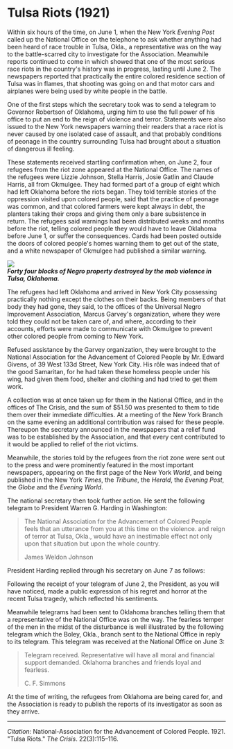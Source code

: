 <!--
title:   Tulsa Riots
author:  National-Association for the Advancement of Colored People
journal: The Crisis
year:    1921
volume:  22
issue:   3
pages:   115-116
-->
# Tulsa Riots (1921)

Within six hours of the time, on June 1, when the New York *Evening Post* called up the National Office on the telephone to ask whether anything had been heard of race trouble in Tulsa, Okla., a representative was on the way to the battle-scarred city to investigate for the Association. Meanwhile reports continued to come in which showed that one of the most serious race riots in the country's history was in progress, lasting until June 2. The newspapers reported that practically the entire colored residence section of Tulsa was in flames, that shooting was going on and that motor cars and airplanes were being used by white people in the battle. 

One of the first steps which the secretary took was to send a telegram to Governor Robertson of Oklahoma, urging him to use the full power of his office to put an end to the reign of violence and terror. Statements were also issued to the New York newspapers warning their readers that a race riot is never caused by one isolated case of assault, and that probably conditions of peonage in the country surrounding Tulsa had brought about a situation of dangerous ill feeling. 

These statements received startling confirmation when, on June 2, four refugees from the riot zone appeared at the National Office. The names of the refugees were Lizzie Johnson, Stella Harris, Josie Gatlin and Claude Harris, all from Okmulgee. They had formed part of a group of eight which had left Oklahoma before the riots began. They told terrible stories of the oppression visited upon colored people, said that the practice of peonage was common, and that colored farmers were kept always in debt, the planters taking their crops and giving them only a bare subsistence in return. The refugees said warnings had been distributed weeks and months before the riot, telling colored people they would have to leave Oklahoma before June 1, or suffer the consequences. Cards had been posted outside the doors of colored people's homes warning them to get out of the state, and a white newspaper of Okmulgee had published a similar warning. 

![](../../../Images/tulsa_1.jpg)<br>
***Forty four blocks of Negro property destroyed by the mob violence in Tulsa, Oklahoma.***

The refugees had left Oklahoma and arrived in New York City possessing practically nothing except the clothes on their backs. Being members of that body they had gone, they said, to the offices of the Universal Negro Improvement Association, Marcus Garvey's organization, where they were told they could not be taken care of, and where, according to their accounts, efforts were made to communicate with Okmulgee to prevent other colored people from coming to New York. 

Refused assistance by the Garvey organization, they were brought to the National Association for the Advancement of Colored People by Mr. Edward Givens, of 39 West 133d Street, New York City. His rôle was indeed that of the good Samaritan, for he had taken these homeless people under his wing, had given them food, shelter and clothing and had tried to get them work. 

A collection was at once taken up for them in the National Office, and in the offices of <span class="small-caps">The Crisis</span>, and the sum of $51.50 was presented to them to tide them over their immediate difficulties. At a meeting of the New York Branch on the same evening an additional contribution was raised for these people. Thereupon the secretary announced in the newspapers that a relief fund was to be established by the Association, and that every cent contributed to it would be applied to relief of the riot victims. 

Meanwhile, the stories told by the refugees from the riot zone were sent out to the press and were prominently featured in the most important newspapers, appearing on the first page of the New York *World*, and being published in the New York *Times*, the *Tribune*, the *Herald*, the *Evening Post*, the *Globe* and the *Evening World*. 

The national secretary then took further action. He sent the following telegram to President Warren G. Harding in Washington: 

> The National Association for the Advancement of Colored People feels that an utterance from you at this time on the violence. and reign of terror at Tulsa, Okla., would have an inestimable effect not only upon that situation but upon the whole country.   <p> <span class="small-caps">James Weldon Johnson</span>

President Harding replied through his secretary on June 7 as follows: 

Following the receipt of your telegram of June 2, the President, as you will have noticed, made a public expression of his regret and horror at the recent Tulsa tragedy, which reflected his sentiments. 

Meanwhile telegrams had been sent to Oklahoma branches telling them that a representative of the National Office was on the way. The fearless temper of the men in the midst of the disturbance is well illustrated by the following telegram which the Boley, Okla., branch sent to the National Office in reply to its telegram. This telegram was received at the National Office on June 3: 

> Telegram received. Representative will have all moral and financial support demanded. Oklahoma branches and friends loyal and fearless.     <p> <span class="small-caps">C. F. Simmons</span>

At the time of writing, the refugees from Oklahoma are being cared for, and the Association is ready to publish the reports of its investigator as soon as they arrive.

_________________
*Citation:* National-Association for the Advancement of Colored People. 1921. "Tulsa Riots." *The Crisis*. 22(3):115&ndash;116.